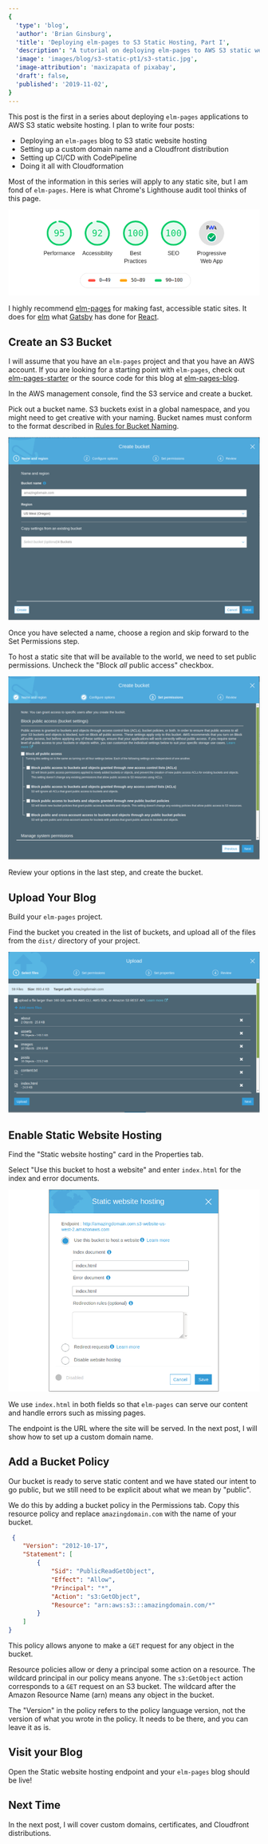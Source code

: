 ```yaml
---
{
  'type': 'blog',
  'author': 'Brian Ginsburg',
  'title': 'Deploying elm-pages to S3 Static Hosting, Part I',
  'description': "A tutorial on deploying elm-pages to AWS S3 static website hosting.",
  'image': 'images/blog/s3-static-pt1/s3-static.jpg',
  'image-attribution': 'maxizapata of pixabay',
  'draft': false,
  'published': '2019-11-02',
}
---
```


This post is the first in a series about deploying `elm-pages` applications to
AWS S3 static website hosting. I plan to write four posts:

- Deploying an `elm-pages` blog to S3 static website hosting
- Setting up a custom domain name and a Cloudfront distribution
- Setting up CI/CD with CodePipeline
- Doing it all with Cloudformation

Most of the information in this series will apply to any static site, but I am
fond of `elm-pages`. Here is what Chrome's Lighthouse audit tool thinks of this
page.

![Lighthouse report](/images/blog/s3-static-pt1/lighthouse.png)

I highly recommend [elm-pages](https://github.com/dillonkearns/elm-pages) for
making fast, accessible static sites. It does for [elm](https://elm-lang.org/)
what [Gatsby](https://www.gatsbyjs.org/) has done for
[React](https://reactjs.org/).

## Create an S3 Bucket

I will assume that you have an `elm-pages` project and that you have an AWS
account. If you are looking for a starting point with `elm-pages`, check out
[elm-pages-starter](https://github.com/dillonkearns/elm-pages-starter) or the
source code for this blog at
[elm-pages-blog](https://github.com/bgins/elm-pages-blog).

In the AWS management console, find the S3 service and create a bucket.

Pick out a bucket name. S3 buckets exist in a global namespace, and you might
need to get creative with your naming. Bucket names must conform to the format
described in [Rules for Bucket Naming](https://docs.aws.amazon.com/AmazonS3/latest/dev/BucketRestrictions.html#bucketnamingrules).

![Good bucket name](/images/blog/s3-static-pt1/good-bucket-name.png) 

Once you have selected a name, choose a region and skip forward to the Set
Permissions step.

To host a static site that will be available to the world, we need to set public
permissions. Uncheck the "Block *all* public access" checkbox.

![Set public access](/images/blog/s3-static-pt1/public-access.png) 

Review your options in the last step, and create the bucket.

## Upload Your Blog

Build your `elm-pages` project. 

Find the bucket you created in the list of buckets, and upload all of the files
from the `dist/` directory of your project.

![Set public access](/images/blog/s3-static-pt1/upload.png) 


## Enable Static Website Hosting

Find the "Static website hosting" card in the Properties tab. 

Select "Use this bucket to host a website" and enter `index.html` for the index
and error documents.

![Set public access](/images/blog/s3-static-pt1/static-hosting.png) 

We use `index.html` in both fields so that `elm-pages` can serve our content and
handle errors such as missing pages.

The endpoint is the URL where the site will be served. In the next post, I will
show how to set up a custom domain name.

## Add a Bucket Policy

Our bucket is ready to serve static content and we have stated our intent to go
public, but we still need to be explicit about what we mean by "public".

We do this by adding a bucket policy in the Permissions tab. Copy this resource
policy and replace `amazingdomain.com` with the name of your bucket.

```json
 {
    "Version": "2012-10-17",
    "Statement": [
        {
            "Sid": "PublicReadGetObject",
            "Effect": "Allow",
            "Principal": "*",
            "Action": "s3:GetObject",
            "Resource": "arn:aws:s3:::amazingdomain.com/*"
        }
    ]
}
```

This policy allows anyone to make a `GET` request for any object in the bucket.

Resource policies allow or deny a principal some action on a resource. The
wildcard principal in our policy means anyone. The `s3:GetObject` action
corresponds to a `GET` request on an S3 bucket. The wildcard after the Amazon
Resource Name (arn) means any object in the bucket.

The "Version" in the policy refers to the policy language version, not the
version of what you wrote in the policy. It needs to be there, and you can leave
it as is.

## Visit your Blog

Open the Static website hosting endpoint and your `elm-pages` blog should be
live!

## Next Time

In the next post, I will cover custom domains, certificates, and Cloudfront
distributions.
